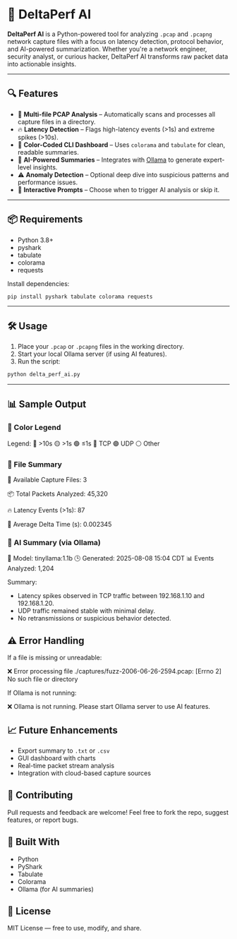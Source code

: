 # 🚀 DeltaPerf AI

**DeltaPerf AI** is a Python-powered tool for analyzing `.pcap` and `.pcapng` network capture files with a focus on latency detection, protocol behavior, and AI-powered summarization. Whether you're a network engineer, security analyst, or curious hacker, DeltaPerf AI transforms raw packet data into actionable insights.

---

## 🔍 Features

- 📁 **Multi-file PCAP Analysis** – Automatically scans and processes all capture files in a directory.
- 🔥 **Latency Detection** – Flags high-latency events (>1s) and extreme spikes (>10s).
- 🎨 **Color-Coded CLI Dashboard** – Uses `colorama` and `tabulate` for clean, readable summaries.
- 🤖 **AI-Powered Summaries** – Integrates with [Ollama](https://ollama.com) to generate expert-level insights.
- ⚠️ **Anomaly Detection** – Optional deep dive into suspicious patterns and performance issues.
- 🧠 **Interactive Prompts** – Choose when to trigger AI analysis or skip it.

---

## 📦 Requirements

- Python 3.8+
- pyshark
- tabulate
- colorama
- requests

Install dependencies:

```bash
pip install pyshark tabulate colorama requests
```

---

## 🛠️ Usage

1. Place your `.pcap` or `.pcapng` files in the working directory.
2. Start your local Ollama server (if using AI features).
3. Run the script:

```bash
python delta_perf_ai.py
```

---

## 📊 Sample Output

### 🎨 Color Legend

Legend: 🔴 >10s  🟡 >1s  🟢 ≤1s  🔵 TCP  🟣 UDP  ⚪ Other


### 📁 File Summary


📁 Available Capture Files: 3

📦 Total Packets Analyzed: 45,320

🔥 Latency Events (>1s): 87

🧮 Average Delta Time (s): 0.002345


### 🧠 AI Summary (via Ollama)

🤖 Model: tinyllama:1.1b
🕒 Generated: 2025-08-08 15:04 CDT
📊 Events Analyzed: 1,204

Summary:
- Latency spikes observed in TCP traffic between 192.168.1.10 and 192.168.1.20.
- UDP traffic remained stable with minimal delay.
- No retransmissions or suspicious behavior detected.

## ⚠️ Error Handling

If a file is missing or unreadable:

❌ Error processing file ./captures/fuzz-2006-06-26-2594.pcap: [Errno 2] No such file or directory

If Ollama is not running:

❌ Ollama is not running. Please start Ollama server to use AI features.

## 📈 Future Enhancements

- Export summary to `.txt` or `.csv`
- GUI dashboard with charts
- Real-time packet stream analysis
- Integration with cloud-based capture sources

## 🤝 Contributing

Pull requests and feedback are welcome! Feel free to fork the repo, suggest features, or report bugs.

## 🧠 Built With

- Python
- PyShark
- Tabulate
- Colorama
- Ollama (for AI summaries)

## 📜 License

MIT License — free to use, modify, and share.
